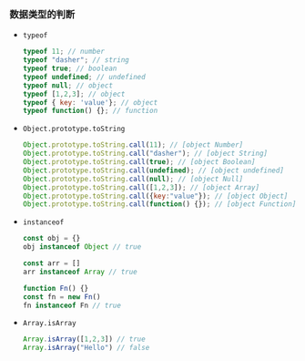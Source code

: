 ### 数据类型的判断

- `typeof`

  ```javascript
  typeof 11; // number
  typeof "dasher"; // string
  typeof true; // boolean
  typeof undefined; // undefined
  typeof null; // object
  typeof [1,2,3]; // object
  typeof { key: 'value'}; // object
  typeof function() {}; // function
  ```

- `Object.prototype.toString`

  ```javascript
  Object.prototype.toString.call(11); // [object Number]
  Object.prototype.toString.call("dasher"); // [object String]
  Object.prototype.toString.call(true); // [object Boolean]
  Object.prototype.toString.call(undefined); // [object undefined]
  Object.prototype.toString.call(null); // [object Null]
  Object.prototype.toString.call([1,2,3]); // [object Array]
  Object.prototype.toString.call({key:"value"}); // [object Object]
  Object.prototype.toString.call(function() {}); // [object Function]
  ```

- `instanceof`

  ```javascript
  const obj = {}
  obj instanceof Object // true
  
  const arr = []
  arr instanceof Array // true
  
  function Fn() {}
  const fn = new Fn()
  fn instanceof Fn // true
  ```

- `Array.isArray`

  ```javascript
  Array.isArray([1,2,3]) // true
  Array.isArray("Hello") // false
  ```

  